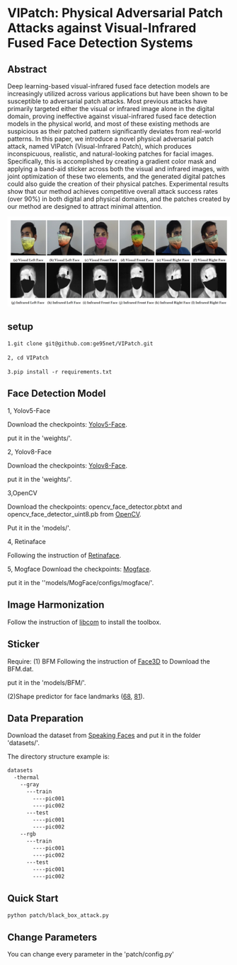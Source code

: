 # VIPatch: Physical Adversarial Patch Attacks against Visual-Infrared Fused Face Detection Systems

## Abstract
Deep learning-based visual-infrared fused face detection models are increasingly utilized across various applications but have been shown to be susceptible to adversarial patch attacks. Most previous attacks have primarily targeted either the visual or infrared image alone in the digital domain, proving ineffective against visual-infrared fused face detection models in the physical world, and most of these existing methods are suspicious as their patched pattern significantly deviates from real-world patterns. In this paper, we introduce a novel physical adversarial patch attack, named VIPatch (Visual-Infrared Patch), which produces inconspicuous, realistic, and natural-looking patches for facial images. Specifically, this is accomplished by creating a gradient color mask and applying a band-aid sticker across both the visual and infrared images, with joint optimization of these two elements, and the generated digital patches could also guide the creation of their physical patches. Experimental results show that our method achieves competitive overall attack success rates (over 90%) in both digital and physical domains, and the patches created by our method are designed to attract minimal attention.

<img src="https://github.com/ge95net/VIPatch/blob/master/examples/demo_img.png" width="1000" />

## setup
```
1.git clone git@github.com:ge95net/VIPatch.git

2, cd VIPatch

3.pip install -r requirements.txt
```


## Face Detection Model
1, Yolov5-Face

Download the checkpoints:  [Yolov5-Face](https://github.com/deepcam-cn/yolov5-face#pretrained-models).

put it in the 'weights/'.

2, Yolov8-Face

Download the checkpoints: [Yolov8-Face](https://github.com/derronqi/yolov8-face).

put it in the 'weights/'.

3,OpenCV

Download the checkpoints: opencv_face_detector.pbtxt and opencv_face_detector_uint8.pb from [OpenCV](https://github.com/spmallick/learnopencv/tree/master/AgeGender).

Put it in the 'models/'.

4, Retinaface

Following the instruction of [Retinaface](https://github.com/serengil/retinaface).

5, Mogface
Download the checkpoints: [Mogface](https://github.com/damo-cv/MogFace?tab=readme-ov-file).

put it in the ''models/MogFace/configs/mogface/'.

## Image Harmonization

Follow the instruction of [libcom](https://github.com/bcmi/libcom?tab=readme-ov-file) to install the toolbox.


## Sticker
Require:
(1) BFM
Following the instruction of [Face3D](https://github.com/yfeng95/face3d) to Download the BFM.dat.

put it in the 'models/BFM/'.

(2)Shape predictor for face landmarks ([68](https://github.com/r4onlyrishabh/facial-detection/tree/master/dataset), [81](https://github.com/codeniko/shape_predictor_81_face_landmarks)).

## Data Preparation

Download the dataset from [Speaking Faces](https://issai.nu.edu.kz/speaking-faces/) and put it in the folder 'datasets/'.

The directory structure example is:

```
datasets
  -thermal
    --gray
      ---train
        ----pic001
        ----pic002
      ---test
        ----pic001
        ----pic002
    --rgb
      ---train
        ----pic001
        ----pic002
      ---test
        ----pic001
        ----pic002
```

## Quick Start
```
python patch/black_box_attack.py
```


## Change Parameters

You can change every parameter in the 'patch/config.py'
